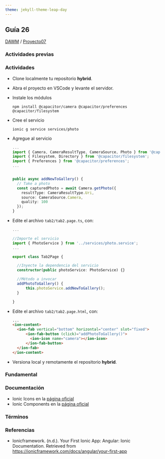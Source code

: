 ```yaml
---
theme: jekyll-theme-leap-day
---
```


## Guía 26

[DAWM](/DAWM/) / [Proyecto07](/DAWM/proyectos/2023/proyecto07)

### Actividades previas



### Actividades

* Clone localmente tu repositorio **hybrid**.
* Abra el proyecto en VSCode y levante el servidor.


* Instale los módulos

  ```command
  npm install @capacitor/camera @capacitor/preferences @capacitor/filesystem
  ```

* Cree el servicio 

  ```command
  ionic g service services/photo
  ```

* Agregue al servicio

  ```typescript
  ...
  import { Camera, CameraResultType, CameraSource, Photo } from '@capacitor/camera';
  import { Filesystem, Directory } from '@capacitor/filesystem';
  import { Preferences } from '@capacitor/preferences';
  ...


  public async addNewToGallery() {
	// Take a photo
	const capturedPhoto = await Camera.getPhoto({
	  resultType: CameraResultType.Uri,
	  source: CameraSource.Camera,
	  quality: 100
	});
  }
  ```

* Edite el archivo `tab2/tab2.page.ts`, con:

  ```typescript
  ...

  //Importe el servicio
  import { PhotoService } from '../services/photo.service';
  ...
  
  export class Tab2Page {

  	//Inyecte la dependencia del servicio
	constructor(public photoService: PhotoService) {}

	//Método a invocar
	addPhotoToGallery() {
	    this.photoService.addNewToGallery();
	}

  }
  ```

* Edite el archivo `tab2/tab2.page.html`, con:

  ```html
  ...
  <ion-content>
	<ion-fab vertical="bottom" horizontal="center" slot="fixed">
		<ion-fab-button (click)="addPhotoToGallery()">
		  <ion-icon name="camera"></ion-icon>
		</ion-fab-button>
	</ion-fab>
  </ion-content>
  ```

* Versiona local y remotamente el repositorio **hybrid**.

### Fundamental

### Documentación

* Ionic Icons en la [página oficial](https://ionic.io/ionicons)
* Ionic Components en la [página oficial](https://ionicframework.com/docs/components)

### Términos

### Referencias

* Ionicframework. (n.d.). Your First Ionic App: Angular: Ionic Documentation. Retrieved from https://ionicframework.com/docs/angular/your-first-app